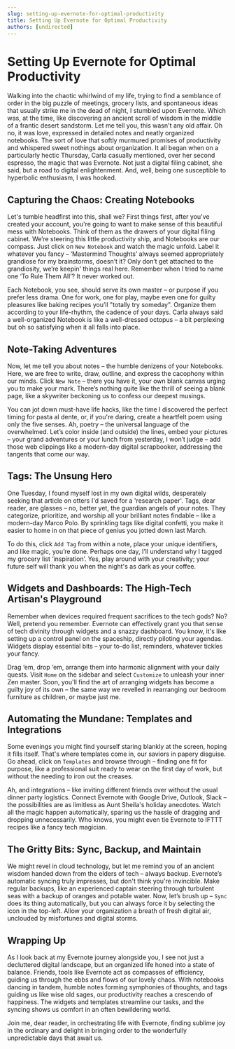 ```yaml
---
slug: setting-up-evernote-for-optimal-productivity
title: Setting Up Evernote for Optimal Productivity
authors: [undirected]
---
```



# Setting Up Evernote for Optimal Productivity

Walking into the chaotic whirlwind of my life, trying to find a semblance of order in the big puzzle of meetings, grocery lists, and spontaneous ideas that usually strike me in the dead of night, I stumbled upon Evernote. Which was, at the time, like discovering an ancient scroll of wisdom in the middle of a frantic desert sandstorm. Let me tell you, this wasn't any old affair. Oh no, it was love, expressed in detailed notes and neatly organized notebooks. The sort of love that softly murmured promises of productivity and whispered sweet nothings about organization. It all began when on a particularly hectic Thursday, Carla casually mentioned, over her second espresso, the magic that was Evernote. Not just a digital filing cabinet, she said, but a road to digital enlightenment. And, well, being one susceptible to hyperbolic enthusiasm, I was hooked. 

## Capturing the Chaos: Creating Notebooks

Let's tumble headfirst into this, shall we? First things first, after you've created your account, you're going to want to make sense of this beautiful mess with Notebooks. Think of them as the drawers of your digital filing cabinet. We’re steering this little productivity ship, and Notebooks are our compass. Just click on `New Notebook` and watch the magic unfold. Label it whatever you fancy – ‘Mastermind Thoughts’ always seemed appropriately grandiose for my brainstorms, doesn’t it? Only don’t get attached to the grandiosity, we’re keepin' things real here. Remember when I tried to name one ‘To Rule Them All’? It never worked out. 

Each Notebook, you see, should serve its own master – or purpose if you prefer less drama. One for work, one for play, maybe even one for guilty pleasures like baking recipes you’ll "totally try someday". Organize them according to your life-rhythm, the cadence of your days. Carla always said a well-organized Notebook is like a well-dressed octopus – a bit perplexing but oh so satisfying when it all falls into place.

## Note-Taking Adventures

Now, let me tell you about notes – the humble denizens of your Notebooks. Here, we are free to write, draw, outline, and express the cacophony within our minds. Click `New Note` – there you have it, your own blank canvas urging you to make your mark. There’s nothing quite like the thrill of seeing a blank page, like a skywriter beckoning us to confess our deepest musings.

You can jot down must-have life hacks, like the time I discovered the perfect timing for pasta al dente, or, if you're daring, create a heartfelt poem using only the five senses. Ah, poetry – the universal language of the overwhelmed. Let’s color inside (and outside) the lines, embed your pictures – your grand adventures or your lunch from yesterday, I won’t judge – add those web clippings like a modern-day digital scrapbooker, addressing the tangents that come our way. 

## Tags: The Unsung Hero

One Tuesday, I found myself lost in my own digital wilds, desperately seeking that article on otters I'd saved for a 'research paper'. Tags, dear reader, are glasses – no, better yet, the guardian angels of your notes. They categorize, prioritize, and worship all your brilliant notes findable – like a modern-day Marco Polo. By sprinkling tags like digital confetti, you make it easier to home in on that piece of genius you jotted down last March. 

To do this, click `Add Tag` from within a note, place your unique identifiers, and like magic, you’re done. Perhaps one day, I’ll understand why I tagged my grocery list ‘inspiration’. Yes, play around with your creativity; your future self will thank you when the night's as dark as your coffee.

## Widgets and Dashboards: The High-Tech Artisan's Playground

Remember when devices required frequent sacrifices to the tech gods? No? Well, pretend you remember. Evernote can effectively grant you that sense of tech divinity through widgets and a snazzy dashboard. You know, it's like setting up a control panel on the spaceship, directly piloting your agendas. Widgets display essential bits – your to-do list, reminders, whatever tickles your fancy. 

Drag ‘em, drop ‘em, arrange them into harmonic alignment with your daily quests. Visit `Home` on the sidebar and select `Customize` to unleash your inner Zen master. Soon, you'll find the art of arranging widgets has become a guilty joy of its own – the same way we revelled in rearranging our bedroom furniture as children, or maybe just me.

## Automating the Mundane: Templates and Integrations

Some evenings you might find yourself staring blankly at the screen, hoping it fills itself. That's where templates come in, our saviors in papery disguise. Go ahead, click on `Templates` and browse through – finding one fit for purpose, like a professional suit ready to wear on the first day of work, but without the needing to iron out the creases.

Ah, and integrations – like inviting different friends over without the usual dinner party logistics. Connect Evernote with Google Drive, Outlook, Slack – the possibilities are as limitless as Aunt Sheila's holiday anecdotes. Watch all the magic happen automatically, sparing us the hassle of dragging and dropping unnecessarily. Who knows, you might even tie Evernote to IFTTT recipes like a fancy tech magician.

## The Gritty Bits: Sync, Backup, and Maintain

We might revel in cloud technology, but let me remind you of an ancient wisdom handed down from the elders of tech – always backup. Evernote’s automatic syncing truly impresses, but don't think you're invincible. Make regular backups, like an experienced captain steering through turbulent seas with a backup of oranges and potable water. Now, let’s brush up – `Sync` does its thing automatically, but you can always force it by selecting the icon in the top-left. Allow your organization a breath of fresh digital air, unclouded by misfortunes and digital storms.

## Wrapping Up

As I look back at my Evernote journey alongside you, I see not just a decluttered digital landscape, but an organized life honed into a state of balance. Friends, tools like Evernote act as compasses of efficiency, guiding us through the ebbs and flows of our lovely chaos. With notebooks dancing in tandem, humble notes forming symphonies of thoughts, and tags guiding us like wise old sages, our productivity reaches a crescendo of happiness. The widgets and templates streamline our tasks, and the syncing shows us comfort in an often bewildering world. 

Join me, dear reader, in orchestrating life with Evernote, finding sublime joy in the ordinary and delight in bringing order to the wonderfully unpredictable days that await us.